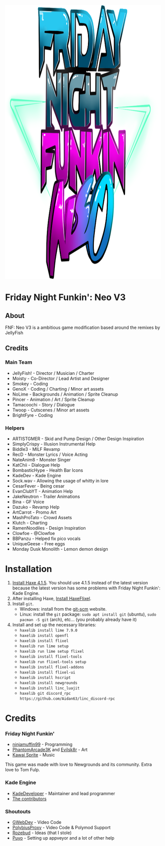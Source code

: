 <p align="center">
	<img width="1463" height="887" src="assets/preload/images/NEOlogo.png"> 
</p>

# Friday Night Funkin': Neo V3
## About
FNF: Neo V3 is a ambitious game modification based around the remixes by JellyFish

## Credits
### Main Team

- JellyFish! - Director / Musician / Charter
- Moisty - Co-Director / Lead Artist and Designer
- Smokey - Coding
- GenoX - Coding / Charting / Minor art assets
- NoLime - Backgrounds / Animation / Sprite Cleanup
- Pincer - Animation / Art  / Sprite Cleanup
- Tamacoochi - Story / Dialogue 
- Twoop - Cutscenes / Minor art assets
- BrightFyre - Coding

### Helpers

- ARTISTGMER - Skid and Pump Design / Other Design Inspiration
- SimplyCrispy - Illusion Instrumental Help
- Biddle3 - MILF Revamp
- RecD - Monster Lyrics / Voice Acting
- NateAnim8 - Monster Singer
- KatChii - Dialogue Help
- BombasticHype - Health Bar Icons
- KadeDev - Kade Engine
- Sock.wav - Allowing the usage of whitty in lore
- CesarFever - Being cesar
- EvanClubYT - Animation Help
- JakeNeutron - Trailer Animations
- Bina - GF Voice
- Dazuko - Revamp Help
- ArtCarrot - Promo Art
- MashProTato - Crowd Assets
- Klutch - Charting 
- RamenNoodiles - Design Inspiration
- Clowfoe - @Clowfoe
- BBPanzu - Helped fix pico vocals
- UniqueGeese - Free eggs
- Monday Dusk Monolith - Lemon demon design

# Installation
1. [Install Haxe 4.1.5](https://haxe.org/download/version/4.1.5/). You should use 4.1.5 instead of the latest version because the latest version has some problems with Friday Night Funkin': Kade Engine.
2. After installing Haxe, [Install HaxeFlixel](https://haxeflixel.com/documentation/install-haxeflixel/).
3. Install `git`.
	- Windows: install from the [git-scm](https://git-scm.com/downloads) website.
	- Linux: install the `git` package: `sudo apt install git` (ubuntu), `sudo pacman -S git` (arch), etc... (you probably already have it)
4. Install and set up the necessary libraries:
	- `haxelib install lime 7.9.0`
	- `haxelib install openfl`
	- `haxelib install flixel`
	- `haxelib run lime setup`
	- `haxelib run lime setup flixel`
	- `haxelib install flixel-tools`
	- `haxelib run flixel-tools setup`
	- `haxelib install flixel-addons`
	- `haxelib install flixel-ui`
	- `haxelib install hscript`
	- `haxelib install newgrounds`
	- `haxelib install linc_luajit`
	- `haxelib git discord_rpc https://github.com/Aidan63/linc_discord-rpc`

# Credits
### Friday Night Funkin'
 - [ninjamuffin99](https://twitter.com/ninja_muffin99) - Programming
 - [PhantomArcade3K](https://twitter.com/phantomarcade3k) and [Evilsk8r](https://twitter.com/evilsk8r) - Art
 - [Kawai Sprite](https://twitter.com/kawaisprite) - Music

This game was made with love to Newgrounds and its community. Extra love to Tom Fulp.
### Kade Engine
- [KadeDeveloper](https://twitter.com/KadeDeveloper) - Maintainer and lead programmer
- [The contributors](https://github.com/KadeDev/Kade-Engine/graphs/contributors)

### Shoutouts
- [GWebDev](https://github.com/GrowtopiaFli) - Video Code
- [PolybiusProxy](https://github.com/polybiusproxy) - Video Code & Polymod Support
- [Rozebud](https://github.com/ThatRozebudDude) - Ideas (that I stole)
- [Puyo](https://github.com/daniel11420) - Setting up appveyor and a lot of other help